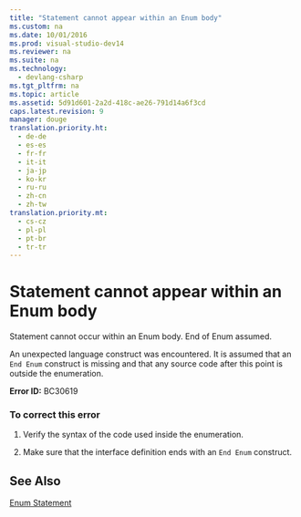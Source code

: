 ```yaml
---
title: "Statement cannot appear within an Enum body"
ms.custom: na
ms.date: 10/01/2016
ms.prod: visual-studio-dev14
ms.reviewer: na
ms.suite: na
ms.technology: 
  - devlang-csharp
ms.tgt_pltfrm: na
ms.topic: article
ms.assetid: 5d91d601-2a2d-418c-ae26-791d14a6f3cd
caps.latest.revision: 9
manager: douge
translation.priority.ht: 
  - de-de
  - es-es
  - fr-fr
  - it-it
  - ja-jp
  - ko-kr
  - ru-ru
  - zh-cn
  - zh-tw
translation.priority.mt: 
  - cs-cz
  - pl-pl
  - pt-br
  - tr-tr
---
```

# Statement cannot appear within an Enum body
Statement cannot occur within an Enum body. End of Enum assumed.  
  
 An unexpected language construct was encountered. It is assumed that an `End Enum` construct is missing and that any source code after this point is outside the enumeration.  
  
 **Error ID:** BC30619  
  
### To correct this error  
  
1.  Verify the syntax of the code used inside the enumeration.  
  
2.  Make sure that the interface definition ends with an `End Enum` construct.  
  
## See Also  
 [Enum Statement](../Topic/Enum%20Statement%20\(Visual%20Basic\).md)